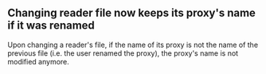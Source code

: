 ## Changing reader file now keeps its proxy's name if it was renamed

Upon changing a reader's file, if the name of its proxy is not the name of the previous file (i.e. the user renamed
the proxy), the proxy's name is not modified anymore.
